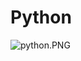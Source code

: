 # Python

![python.PNG](https://github.com/stanislasveronical/STAGE-BTSSIO2/blob/master/python.PNG)
